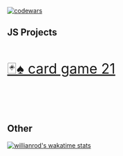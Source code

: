 [![codewars](https://www.codewars.com/users/mmiksaa/badges/large)](https://www.codewars.com/users/mmiksaa/badges/large) 

<h2>JS Projects</h2>
</br>



<!-- [![Readme Card](https://github-readme-stats.vercel.app/api/pin/?username=mmiksaa&repo=cardGame-twentyOne)](https://github.com/mmiksaa/cardGame-twentyOne) -->
<!-- 🃏♠️ card game 21 -->

 <font size="6">[🃏♠️ card game 21](https://github.com/mmiksaa/cardGame-twentyOne)</font>

</br></br></br>

<h2>Other</h2>

[![willianrod's wakatime stats](https://github-readme-stats.vercel.app/api/wakatime?username=@miksa&layout=compact)](https://wakatime.com/@miksa)

<!--START_SECTION:waka-->
<!--END_SECTION:waka-->
